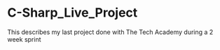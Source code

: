 # C-Sharp_Live_Project
This describes my last project done with The Tech Academy during a 2 week sprint
